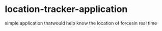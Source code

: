 # location-tracker-application
simple application thatwould help know the location of forcesin real time

